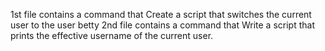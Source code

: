 1st file contains a command that Create a script that switches the current user to the user betty
2nd file contains a command that Write a script that prints the effective username of the current user.
